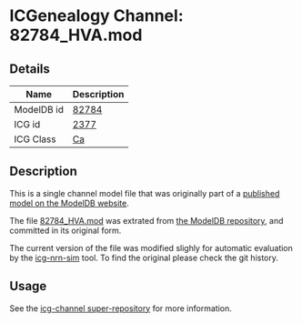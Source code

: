 # ICGenealogy Channel: 82784\_HVA.mod

## Details

Name | Description
---- | -----------
ModelDB id | [82784](http://senselab.med.yale.edu/ModelDB/ShowModel.cshtml?model=82784)
ICG id | [2377](http://icg.neurotheory.ox.ac.uk/channels/3/2377)
ICG Class | [Ca](http://icg.neurotheory.ox.ac.uk/channels/3)

## Description

This is a single channel model file that was originally part of a [published model on the ModelDB website](http://senselab.med.yale.edu/mModelDB/ShowModel.cshtml?model=82784).


The file [82784\_HVA.mod](82784_HVA.mod) was extrated from [the ModelDB repository](http://senselab.med.yale.edu/ModelDB/ShowModel.cshtml?model=82784), and committed in its original form.

The current version of the file was modified slighly for automatic evaluation by the [icg-nrn-sim](https://github.com/icgenealogy/icg-nrn-sim) tool. To find the original please check the git history.


## Usage

See the [icg-channel super-repository](https://github.com/icgenealogy/icg-channels) for more information.